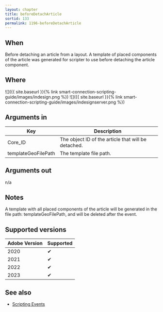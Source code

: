 ```yaml
---
layout: chapter
title: beforeDetachArticle
sortid: 133
permalink: 1196-beforeDetachArticle
---
```


## When

Before detaching an article from a layout. A template of placed components of the article was generated
for scripter to use before detaching the article component.

## Where

![]({{ site.baseurl }}{% link smart-connection-scripting-guide/images/indesign.png %}) ![]({{ site.baseurl }}{% link smart-connection-scripting-guide/images/indesignserver.png %})

## Arguments in

| Key                 | Description                                         |
| ------------------- | --------------------------------------------------- |
| Core_ID             | The object ID of the article that will be detached. |
| templateGeoFilePath | The template file path.                             |

## Arguments out

n/a

## Notes

A template with all placed components of the article will be generated in the file path: templateGeoFilePath, and will be deleted after the event.

## Supported versions

| Adobe Version | Supported |
| ------------- | --------- |
| 2020          | ✔         |
| 2021          | ✔         |
| 2022          | ✔         |
| 2023          | ✔         |

## See also

- [Scripting Events](./index.md)
